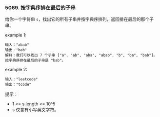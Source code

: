 
### 5069. 按字典序排在最后的子串

给你一个字符串 `s`，找出它的所有子串并按字典序排列，返回排在最后的那个子串。


example 1: 
```
输入："abab"
输出："bab"
解释：我们可以找出 7 个子串 ["a", "ab", "aba", "abab", "b", "ba", "bab"]。按字典序排在最后的子串是 "bab"。
```

example 2:
```
输入："leetcode"
输出："tcode"
```

提示：
- 1 <= s.length <= 10^5
- s 仅含有小写英文字符。